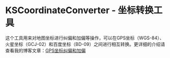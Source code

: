 # KSCoordinateConverter - 坐标转换工具
这个工具用来对地图坐标进行纠偏和加偏等操作，可以在GPS坐标（WGS-84）、火星坐标（GCJ-02）和百度坐标（BD-09）之间进行相互转换。更详细的介绍请查看我的博客文章：[GPS坐标纠偏和加偏](http://skx926.com/)
